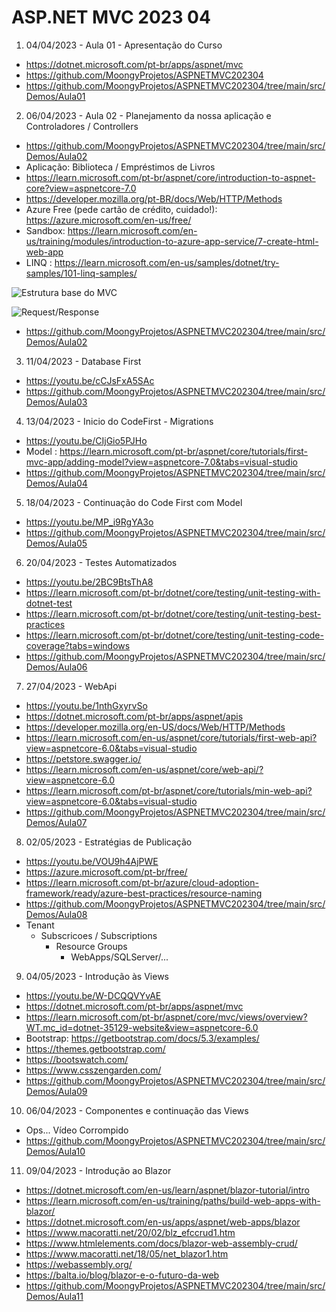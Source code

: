 # ASP.NET MVC 2023 04

1. 04/04/2023 - Aula 01 - Apresentação do Curso
- https://dotnet.microsoft.com/pt-br/apps/aspnet/mvc
- https://github.com/MoongyProjetos/ASPNETMVC202304
- https://github.com/MoongyProjetos/ASPNETMVC202304/tree/main/src/Demos/Aula01


2. 06/04/2023 - Aula 02 - Planejamento da nossa aplicação e Controladores / Controllers
- https://github.com/MoongyProjetos/ASPNETMVC202304/tree/main/src/Demos/Aula02
- Aplicação: Biblioteca / Empréstimos de Livros 
- https://learn.microsoft.com/pt-br/aspnet/core/introduction-to-aspnet-core?view=aspnetcore-7.0
- https://developer.mozilla.org/pt-BR/docs/Web/HTTP/Methods
- Azure Free (pede cartão de crédito, cuidado!): https://azure.microsoft.com/en-us/free/
- Sandbox: https://learn.microsoft.com/en-us/training/modules/introduction-to-azure-app-service/7-create-html-web-app
- LINQ : https://learn.microsoft.com/en-us/samples/dotnet/try-samples/101-linq-samples/

![Estrutura base do MVC](https://qph.cf2.quoracdn.net/main-qimg-3736ee98eff0c8148e2372d2b693f0ce)

![Request/Response](https://www.ryadel.com/wp-content/uploads/2018/06/http-request-response-flow-diagram.png)
- https://github.com/MoongyProjetos/ASPNETMVC202304/tree/main/src/Demos/Aula02


3. 11/04/2023 - Database First
- https://youtu.be/cCJsFxA5SAc
- https://github.com/MoongyProjetos/ASPNETMVC202304/tree/main/src/Demos/Aula03


4. 13/04/2023 - Inicio do CodeFirst - Migrations
- https://youtu.be/CIjGio5PJHo
- Model : https://learn.microsoft.com/pt-br/aspnet/core/tutorials/first-mvc-app/adding-model?view=aspnetcore-7.0&tabs=visual-studio
- https://github.com/MoongyProjetos/ASPNETMVC202304/tree/main/src/Demos/Aula04

5. 18/04/2023 - Continuação do Code First com Model
- https://youtu.be/MP_i9RgYA3o
- https://github.com/MoongyProjetos/ASPNETMVC202304/tree/main/src/Demos/Aula05

6. 20/04/2023 - Testes Automatizados
- https://youtu.be/2BC9BtsThA8
- https://learn.microsoft.com/pt-br/dotnet/core/testing/unit-testing-with-dotnet-test
- https://learn.microsoft.com/pt-br/dotnet/core/testing/unit-testing-best-practices
- https://learn.microsoft.com/pt-br/dotnet/core/testing/unit-testing-code-coverage?tabs=windows
- https://github.com/MoongyProjetos/ASPNETMVC202304/tree/main/src/Demos/Aula06


7. 27/04/2023 - WebApi
- https://youtu.be/1nthGxyrvSo
- https://dotnet.microsoft.com/pt-br/apps/aspnet/apis
- https://developer.mozilla.org/en-US/docs/Web/HTTP/Methods 
- https://learn.microsoft.com/en-us/aspnet/core/tutorials/first-web-api?view=aspnetcore-6.0&tabs=visual-studio
- https://petstore.swagger.io/
- https://learn.microsoft.com/en-us/aspnet/core/web-api/?view=aspnetcore-6.0
- https://learn.microsoft.com/pt-br/aspnet/core/tutorials/min-web-api?view=aspnetcore-6.0&tabs=visual-studio
- https://github.com/MoongyProjetos/ASPNETMVC202304/tree/main/src/Demos/Aula07


8. 02/05/2023 - Estratégias de Publicação
- https://youtu.be/VOU9h4AjPWE
- https://azure.microsoft.com/pt-br/free/
- https://learn.microsoft.com/pt-br/azure/cloud-adoption-framework/ready/azure-best-practices/resource-naming
- https://github.com/MoongyProjetos/ASPNETMVC202304/tree/main/src/Demos/Aula08
- Tenant
    - Subscricoes / Subscriptions
        - Resource Groups
            -  WebApps/SQLServer/...


9. 04/05/2023 - Introdução às Views
- https://youtu.be/W-DCQQVYvAE
- https://dotnet.microsoft.com/pt-br/apps/aspnet/mvc
- https://learn.microsoft.com/pt-br/aspnet/core/mvc/views/overview?WT.mc_id=dotnet-35129-website&view=aspnetcore-6.0
- Bootstrap: https://getbootstrap.com/docs/5.3/examples/
- https://themes.getbootstrap.com/
- https://bootswatch.com/
- https://www.csszengarden.com/
- https://github.com/MoongyProjetos/ASPNETMVC202304/tree/main/src/Demos/Aula09

10. 06/04/2023 - Componentes e continuação das Views
- Ops... Vídeo Corrompido
- https://github.com/MoongyProjetos/ASPNETMVC202304/tree/main/src/Demos/Aula10

11. 09/04/2023 - Introdução ao Blazor
- https://dotnet.microsoft.com/en-us/learn/aspnet/blazor-tutorial/intro
- https://learn.microsoft.com/en-us/training/paths/build-web-apps-with-blazor/
- https://dotnet.microsoft.com/en-us/apps/aspnet/web-apps/blazor
- https://www.macoratti.net/20/02/blz_efccrud1.htm
- https://www.htmlelements.com/docs/blazor-web-assembly-crud/
- https://www.macoratti.net/18/05/net_blazor1.htm
- https://webassembly.org/
- https://balta.io/blog/blazor-e-o-futuro-da-web
- https://github.com/MoongyProjetos/ASPNETMVC202304/tree/main/src/Demos/Aula11